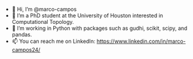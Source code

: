 - 👋 Hi, I’m @marco-campos
- 👀 I’m a PhD student at the University of Houston interested in Computational Topology.
- 🌱 I’m working in Python with packages such as gudhi, scikit, scipy, and pandas.
- 📫 You can reach me on LinkedIn: https://www.linkedin.com/in/marco-campos24/

<!---
marco-campos/marco-campos is a ✨ special ✨ repository because its `README.md` (this file) appears on your GitHub profile.
You can click the Preview link to take a look at your changes.
--->
